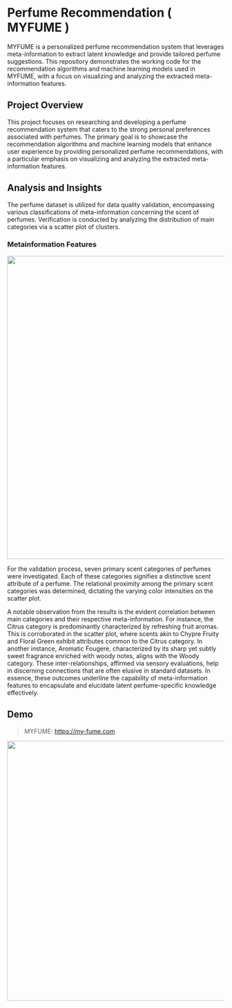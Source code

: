 # Perfume Recommendation ( MYFUME )

MYFUME is a personalized perfume recommendation system that leverages meta-information to extract latent knowledge and provide tailored perfume suggestions. This repository demonstrates the working code for the recommendation algorithms and machine learning models used in MYFUME, with a focus on visualizing and analyzing the extracted meta-information features.

## Project Overview

This project focuses on researching and developing a perfume recommendation system that caters to the strong personal preferences associated with perfumes. The primary goal is to showcase the recommendation algorithms and machine learning models that enhance user experience by providing personalized perfume recommendations, with a particular emphasis on visualizing and analyzing the extracted meta-information features.

## Analysis and Insights
The perfume dataset is utilized for data quality validation, encompassing various classifications of meta-information concerning the scent of perfumes. Verification is conducted by analyzing the distribution of main categories via a scatter plot of clusters.

### Metainformation Features
<img src="https://github.com/hoon0303/MYFUME/assets/53135286/49f77b13-c4be-4ea1-9831-09018e246e56" width="700">

For the validation process, seven primary scent categories of perfumes were investigated. Each of these categories signifies a distinctive scent attribute of a perfume. The relational proximity among the primary scent categories was determined, dictating the varying color intensities on the scatter plot.

A notable observation from the results is the evident correlation between main categories and their respective meta-information. For instance, the Citrus category is predominantly characterized by refreshing fruit aromas. This is corroborated in the scatter plot, where scents akin to Chypre Fruity and Floral Green exhibit attributes common to the Citrus category. In another instance, Aromatic Fougere, characterized by its sharp yet subtly sweet fragrance enriched with woody notes, aligns with the Woody category. These inter-relationships, affirmed via sensory evaluations, help in discerning connections that are often elusive in standard datasets. In essence, these outcomes underline the capability of meta-information features to encapsulate and elucidate latent perfume-specific knowledge effectively.

## Demo
>MYFUME: https://my-fume.com

<img src="https://github.com/hoon0303/MYFUME/assets/53135286/a46b83f7-2f45-436f-afca-1a48aa91d150" width="600">
